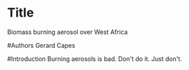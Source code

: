 # Title
Biomass burning aerosol over West Africa

#Authors
Gerard Capes

#Introduction
Burning aerosols is bad. Don't do it. Just don't.
